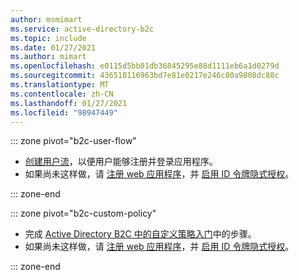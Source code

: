 ```yaml
---
author: msmimart
ms.service: active-directory-b2c
ms.topic: include
ms.date: 01/27/2021
ms.author: mimart
ms.openlocfilehash: e0115d5bb01db36845295e88d1111eb6a1d0279d
ms.sourcegitcommit: 436518116963bd7e81e0217e246c80a9808dc88c
ms.translationtype: MT
ms.contentlocale: zh-CN
ms.lasthandoff: 01/27/2021
ms.locfileid: "98947449"
---
```

::: zone pivot="b2c-user-flow"

* [创建用户流](../articles/active-directory-b2c/tutorial-create-user-flows.md)，以便用户能够注册并登录应用程序。
* 如果尚未这样做，请 [注册 web 应用程序](../articles/active-directory-b2c/tutorial-register-applications.md)，并 [启用 ID 令牌隐式授权](../articles/active-directory-b2c/tutorial-register-applications.md#enable-id-token-implicit-grant)。

::: zone-end

::: zone pivot="b2c-custom-policy"

* 完成 [Active Directory B2C 中的自定义策略入门](../articles/active-directory-b2c/custom-policy-get-started.md)中的步骤。
* 如果尚未这样做，请 [注册 web 应用程序](../articles/active-directory-b2c/tutorial-register-applications.md)，并 [启用 ID 令牌隐式授权](../articles/active-directory-b2c/tutorial-register-applications.md#enable-id-token-implicit-grant)。

::: zone-end